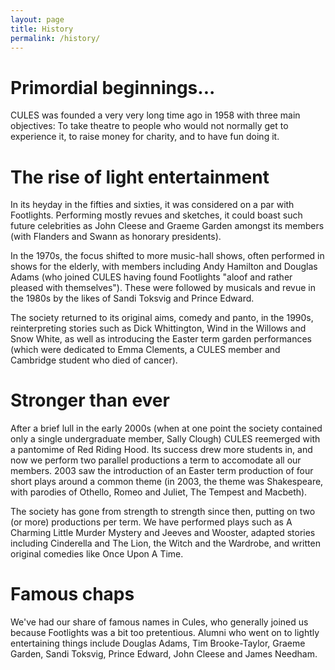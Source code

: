 ```yaml
---
layout: page
title: History
permalink: /history/
---
```


# Primordial beginnings...

CULES was founded a very very long time ago in 1958 with three main objectives: To take theatre to people who would not normally get to experience it, to raise money for charity, and to have fun doing it.

# The rise of light entertainment

In its heyday in the fifties and sixties, it was considered on a par with Footlights. Performing mostly revues and sketches, it could boast such future celebrities as John Cleese and Graeme Garden amongst its members (with Flanders and Swann as honorary presidents).

In the 1970s, the focus shifted to more music-hall shows, often performed in shows for the elderly, with members including Andy Hamilton and Douglas Adams (who joined CULES having found Footlights "aloof and rather pleased with themselves"). These were followed by musicals and revue in the 1980s by the likes of Sandi Toksvig and Prince Edward.

The society returned to its original aims, comedy and panto, in the 1990s, reinterpreting stories such as Dick Whittington, Wind in the Willows and Snow White, as well as introducing the Easter term garden performances (which were dedicated to Emma Clements, a CULES member and Cambridge student who died of cancer).

# Stronger than ever

After a brief lull in the early 2000s (when at one point the society contained only a single undergraduate member, Sally Clough) CULES reemerged with a pantomime of Red Riding Hood. Its success drew more students in, and now we perform two parallel productions a term to accomodate all our members. 2003 saw the introduction of an Easter term production of four short plays around a common theme (in 2003, the theme was Shakespeare, with parodies of Othello, Romeo and Juliet, The Tempest and Macbeth).

The society has gone from strength to strength since then, putting on two (or more) productions per term. We have performed plays such as A Charming Little Murder Mystery and Jeeves and Wooster, adapted stories including Cinderella and The Lion, the Witch and the Wardrobe, and written original comedies like Once Upon A Time.

# Famous chaps
We've had our share of famous names in Cules, who generally joined us because Footlights was a bit too pretentious. Alumni who went on to lightly entertaining things include Douglas Adams, Tim Brooke-Taylor, Graeme Garden, Sandi Toksvig, Prince Edward, John Cleese and James Needham.
